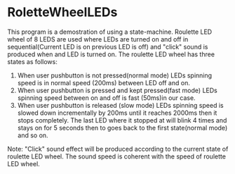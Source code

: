 # RoletteWheelLEDs

This program is a demostration of using a state-machine.
Roulette LED wheel of 8 LEDS are used where LEDs are turned
on and off in sequential(Current LED is on previous LED is off)
and "click" sound is produced when and LED is turned on.
The roulette LED wheel has three states as follows:
1) When user pushbutton is not pressed(normal mode) LEDs spinning
speed is in normal speed (200ms) between LED off and on.
2) When user pushbutton is pressed and kept pressed(fast mode)
LEDs spinning speed between on and off is fast (50ms)in our
case.
3) When user pushbutton is released (slow mode) LEDs spinning
speed is slowed down incrementally by 200ms until it reaches
2000ms then it stops completely. The last LED where it stopped
at will blink 4 times and stays on for 5 seconds then to goes
back to the first state(normal mode) and so on.

Note: "Click" sound effect will be produced according to the current state
of roulette LED wheel. The sound speed is coherent with
the speed of roulette LED wheel.
  
